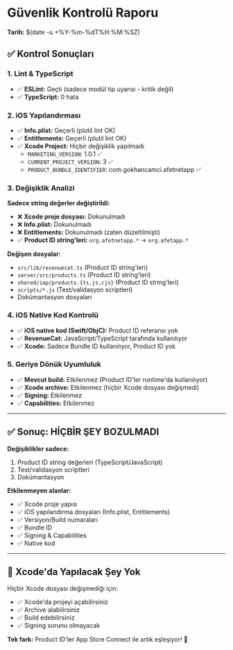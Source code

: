 # Güvenlik Kontrolü Raporu
**Tarih:** $(date -u +%Y-%m-%dT%H:%M:%SZ)

## ✅ Kontrol Sonuçları

### 1. Lint & TypeScript
- ✅ **ESLint:** Geçti (sadece modül tip uyarısı - kritik değil)
- ✅ **TypeScript:** 0 hata

### 2. iOS Yapılandırması
- ✅ **Info.plist:** Geçerli (plutil lint OK)
- ✅ **Entitlements:** Geçerli (plutil lint OK)
- ✅ **Xcode Project:** Hiçbir değişiklik yapılmadı
  - `MARKETING_VERSION`: 1.0.1 ✅
  - `CURRENT_PROJECT_VERSION`: 3 ✅
  - `PRODUCT_BUNDLE_IDENTIFIER`: com.gokhancamci.afetnetapp ✅

### 3. Değişiklik Analizi
**Sadece string değerler değiştirildi:**
- ❌ **Xcode proje dosyası:** Dokunulmadı
- ❌ **Info.plist:** Dokunulmadı
- ❌ **Entitlements:** Dokunulmadı (zaten düzeltilmişti)
- ✅ **Product ID string'leri:** `org.afetnetapp.*` → `org.afetapp.*`

**Değişen dosyalar:**
- `src/lib/revenuecat.ts` (Product ID string'leri)
- `server/src/products.ts` (Product ID string'leri)
- `shared/iap/products.{ts,js,cjs}` (Product ID string'leri)
- `scripts/*.js` (Test/validasyon scriptleri)
- Dokümantasyon dosyaları

### 4. iOS Native Kod Kontrolü
- ✅ **iOS native kod (Swift/ObjC):** Product ID referansı yok
- ✅ **RevenueCat:** JavaScript/TypeScript tarafında kullanılıyor
- ✅ **Xcode:** Sadece Bundle ID kullanılıyor, Product ID yok

### 5. Geriye Dönük Uyumluluk
- ✅ **Mevcut build:** Etkilenmez (Product ID'ler runtime'da kullanılıyor)
- ✅ **Xcode archive:** Etkilenmez (hiçbir Xcode dosyası değişmedi)
- ✅ **Signing:** Etkilenmez
- ✅ **Capabilities:** Etkilenmez

---

## ✅ Sonuç: HİÇBİR ŞEY BOZULMADI

**Değişiklikler sadece:**
1. Product ID string değerleri (TypeScript/JavaScript)
2. Test/validasyon scriptleri
3. Dokümantasyon

**Etkilenmeyen alanlar:**
- ✅ Xcode proje yapısı
- ✅ iOS yapılandırma dosyaları (Info.plist, Entitlements)
- ✅ Versiyon/Build numaraları
- ✅ Bundle ID
- ✅ Signing & Capabilities
- ✅ Native kod

---

## 🎯 Xcode'da Yapılacak Şey Yok

Hiçbir Xcode dosyası değişmediği için:
- ✅ Xcode'da projeyi açabilirsiniz
- ✅ Archive alabilirsiniz
- ✅ Build edebilirsiniz
- ✅ Signing sorunu olmayacak

**Tek fark:** Product ID'ler App Store Connect ile artık eşleşiyor! 🎉

